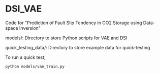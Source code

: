 # DSI_VAE
Code for "Prediction of Fault Slip Tendency in CO2 Storage using Data-space Inversion"

models/: Directory to store Python scripts for VAE and DSI

quick_testing_data/: Directory to store example data for quick-testing

To run a quick test, 
```bash
python models/vae_train.py
